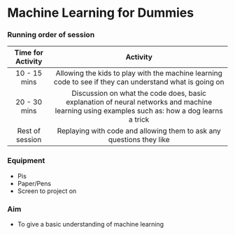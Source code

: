 
# Machine Learning for Dummies

### Running order of session
| Time for Activity | Activity |
| :--------------: |:------:|
| 10 - 15 mins     | Allowing the kids to play with the machine learning code to see if they can understand what is going on |
| 20 - 30 mins   | Discussion on what the code does, basic explanation of neural networks and machine learning using examples such as: how a dog learns a trick |
| Rest of session | Replaying with code and allowing them to ask any questions they like |

### Equipment
*  Pis
*  Paper/Pens
*  Screen to project on

### Aim
* To give a basic understanding of machine learning